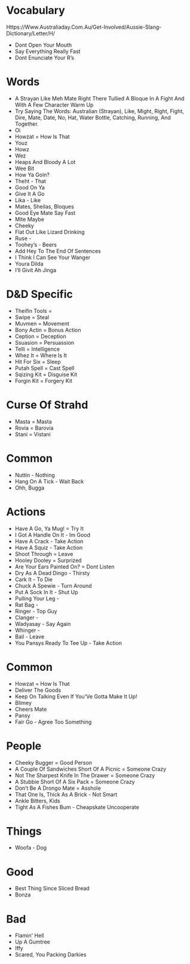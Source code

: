 # Vocabulary
Https://Www.Australiaday.Com.Au/Get-Involved/Aussie-Slang-Dictionary/Letter/H/

- Dont Open Your Mouth
- Say Everything Really Fast
- Dont Enunciate Your R’s

# Words
- A Strayan Like Meh Mate Right There Tullied A Bloque In A Fight And With A Few 
Character Warm Up
- Try Saying The Words: Australian (Strayan), Like, Might, Right, Fight, Dire, Mate, Date, No, Hat, Water Bottle, Catching, Running, And Together.
- Oi
- Howzat = How Is That 
- Youz 
- Howz
- Wez
- Heaps And Bloody A Lot
- Wee Bit
- How Ya Goin?
- Theht - That
- Good On Ya
- Give It A Go
- Lika - Like
- Mates, Sheilas, Bloques
- Good Eye Mate Say Fast
- Mite Maybe 
- Cheeky
- Flat Out Like Lizard Drinking
- Ruse - 
- Toohey’s - Beers
- Add Hey To The End Of Sentences
- I Think I Can See Your Wanger
- Youra Dilda
- I’ll Givit Ah Jinga

# D&D Specific
- Theifin Tools = 
- Swipe = Steal
- Muvmen = Movement
- Bony Actin = Bonus Action
- Ception = Deception
- Ssuasion = Persuassion
- Telli = Intelligence 
- Whez It = Where Is It
- Hit For Six = Sleep
- Putah Spell = Cast Spell
- Sqizing Kit = Disguise Kit
- Forgin Kit = Forgery Kit

# Curse Of Strahd
- Masta = Masta
- Rovia = Barovia
- Stani = Vistani


# Common 
- Nuttin - Nothing
- Hang On A Tick - Wait Back
- Ohh, Bugga 

# Actions
- Have A Go, Ya Mug! = Try It
- I Got A Handle On It - Im Good
- Have A Crack - Take Action
- Have A Squiz - Take Action
- Shoot Through = Leave
- Hooley Dooley = Surprized
- Are Your Ears Painted On? = Dont Listen
- Dry As A Dead Dingo - Thirsty
- Cark It - To Die
- Chuck A Spewie - Turn Around
- Put A Sock In It - Shut Up
- Pulling Your Leg - 
- Rat Bag - 
- Ringer - Top Guy
- Clanger - 
- Wadyasay - Say Again
- Whinger - 
- Bail - Leave
- You Pansys Ready To Tee Up - Take Action

# Common 
- Howzat = How Is That 
- Deliver The Goods
- Keep On Talking Even If You'Ve Gotta Make It Up!
- Blimey
- Cheers Mate
- Pansy 
- Fair Go - Agree Too Something

# People
- Cheeky Bugger = Good Person
- A Couple Of Sandwiches Short Of A Picnic = Someone Crazy
- Not The Sharpest Knife In The Drawer = Someone Crazy
- A Stubbie Short Of A Six Pack = Someone Crazy
- Don’t Be A Drongo Mate = Asshole
- That One Is, Thick As A Brick - Not Smart
- Ankle Bitters, Kids
- Tight As A Fishes Bum - Cheapskate Uncooperate

# Things
- Woofa - Dog

# Good
- Best Thing Since Sliced Bread
- Bonza

# Bad
- Flamin' Hell
- Up A Gumtree
- Iffy 
- Scared, You Packing Darkies
